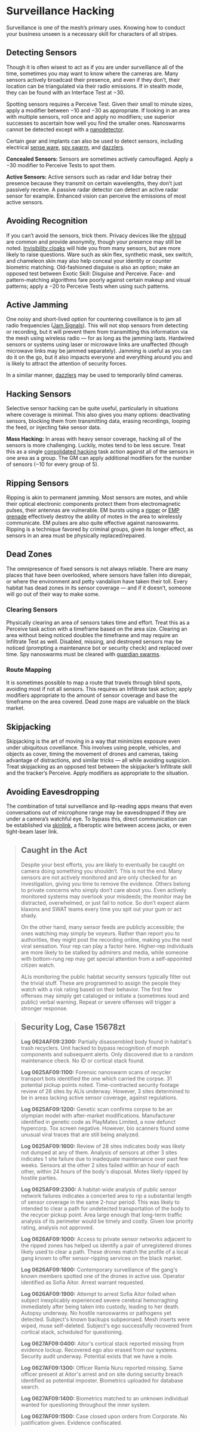 # Surveillance Hacking

Surveillance is one of the mesh’s primary uses. Knowing how to conduct your business unseen is a necessary skill for characters of all stripes.

## Detecting Sensors

Though it is often wisest to act as if you are under surveillance all of the time, sometimes you may want to know where the cameras are. Many sensors actively broadcast their presence, and even if they don’t, their location can be triangulated via their radio emissions. If in stealth mode, they can be found with an Interface Test at −30.

Spotting sensors requires a Perceive Test. Given their small to minute sizes, apply a modifier between −10 and −30 as appropriate. If looking in an area with multiple sensors, roll once and apply no modifiers; use superior successes to ascertain how well you find the smaller ones. Nanoswarms cannot be detected except with a [nanodetector](../16/19-nanotech.md).

Certain gear and implants can also be used to detect sensors, including electrical [sense ware](../16/07-senses-and-sensors.md), [spy swarm](../16/20-nanoswarms-and-microswarms.md#swarms), and [dazzlers](../12/10-seeker-weapons-and-grenades.md#seeker-missiles-and-grenades).

**Concealed Sensors:** Sensors are sometimes actively camouflaged. Apply a −30 modifier to Perceive Tests to spot them.

**Active Sensors:** Active sensors such as radar and lidar betray their presence because they transmit on certain wavelengths, they don’t just passively receive. A passive radar detector can detect an active radar sensor for example. Enhanced vision can perceive the emissions of most active sensors.

## Avoiding Recognition

If you can’t avoid the sensors, trick them. Privacy devices like the [shroud](../16/17-espionage-and-security-tech.md) are common and provide anonymity, though your presence may still be noted. [Invisibility cloaks](../16/17-espionage-and-security-tech.md) will hide you from many sensors, but are more likely to raise questions. Ware such as skin flex, synthetic mask, sex switch, and chameleon skin may also help conceal your identity or counter biometric matching. Old-fashioned disguise is also an option; make an opposed test between Exotic Skill: Disguise and Perceive. Face- and pattern-matching algorithms fare poorly against certain makeup and visual patterns; apply a −20 to Perceive Tests when using such patterns.

## Active Jamming

One noisy and short-lived option for countering coveillance is to jam all radio frequencies ([Jam Signals](../13/13-system-subversion.md#jam-signals)). This will not stop sensors from detecting or recording, but it will prevent them from transmitting this information via the mesh using wireless radio — for as long as the jamming lasts. Hardwired sensors or systems using laser or microwave links are unaffected (though microwave links may be jammed separately). Jamming is useful as you can do it on the go, but it also impacts everyone and everything around you and is likely to attract the attention of security forces.

In a similar manner, [dazzlers](../12/10-seeker-weapons-and-grenades.md#seeker-missiles-and-grenades) may be used to temporarily blind cameras.

## Hacking Sensors

Selective sensor hacking can be quite useful, particularly in situations where coverage is minimal. This also gives you many options: deactivating sensors, blocking them from transmitting data, erasing recordings, looping the feed, or injecting fake sensor data.

**Mass Hacking:** In areas with heavy sensor coverage, hacking all of the sensors is more challenging. Luckily, motes tend to be less secure. Treat this as a single [consolidated hacking](../13/11-hacking.md#consolidated-hacking) task action against all of the sensors in one area as a group. The GM can apply additional modifiers for the number of sensors (−10 for every group of 5).

## Ripping Sensors

Ripping is akin to permanent jamming. Most sensors are motes, and while their optical electronic components protect them from electromagnetic pulses, their antennas are vulnerable. EM bursts using a [ripper](../16/17-espionage-and-security-tech.md) or [EMP grenade](../12/10-seeker-weapons-and-grenades.md#seeker-missiles-and-grenades) effectively destroy the ability of motes in the area to wirelessly communicate. EM pulses are also quite effective against nanoswarms. Ripping is a technique favored by criminal groups, given its longer effect, as sensors in an area must be physically replaced/repaired.

## Dead Zones

The omnipresence of fixed sensors is not always reliable. There are many places that have been overlooked, where sensors have fallen into disrepair, or where the environment and petty vandalism have taken their toll. Every habitat has dead zones in its sensor coverage — and if it doesn’t, someone will go out of their way to make some.

### Clearing Sensors

Physically clearing an area of sensors takes time and effort. Treat this as a Perceive task action with a timeframe based on the area size. Clearing an area without being noticed doubles the timeframe and may require an Infiltrate Test as well. Disabled, missing, and destroyed sensors may be noticed (prompting a maintenance bot or security check) and replaced over time. Spy nanoswarms must be cleared with [guardian swarms](../16/20-nanoswarms-and-microswarms.md#swarms).

### Route Mapping

It is sometimes possible to map a route that travels through blind spots, avoiding most if not all sensors. This requires an Infiltrate task action; apply modifiers appropriate to the amount of sensor coverage and base the timeframe on the area covered. Dead zone maps are valuable on the black market.

## Skipjacking

Skipjacking is the art of moving in a way that minimizes exposure even under ubiquitous coveillance. This involves using people, vehicles, and objects as cover, timing the movement of drones and cameras, taking advantage of distractions, and similar tricks — all while avoiding suspicion. Treat skipjacking as an opposed test between the skipjacker’s Infiltrate skill and the tracker’s Perceive. Apply modifiers as appropriate to the situation.

## Avoiding Eavesdropping

The combination of total surveillance and lip-reading apps means that even conversations out of microphone range may be eavesdropped if they are under a camera’s watchful eye. To bypass this, direct communication can be established via [skinlink](../16/11-physical-augmentations.md), a fiberoptic wire between access jacks, or even tight-beam laser link.

<blockquote>

## Caught in the Act

Despite your best efforts, you are likely to eventually be caught on camera doing something you shouldn’t. This is not the end. Many sensors are not actively monitored and are only checked for an investigation, giving you time to remove the evidence. Others belong to private concerns who simply don’t care about you. Even actively monitored systems may overlook your misdeeds; the monitor may be distracted, overwhelmed, or just fail to notice. So don’t expect alarm klaxons and SWAT teams every time you spit out your gum or act shady.

On the other hand, many sensor feeds are publicly accessible; the ones watching may simply be voyeurs. Rather than report you to authorities, they might post the recording online, making you the next viral sensation. Your rep can play a factor here. Higher-rep individuals are more likely to be stalked by admirers and media, while someone with bottom-rung rep may get special attention from a self-appointed citizen watch.

ALIs monitoring the public habitat security sensors typically filter out the trivial stuff. These are programmed to assign the people they watch with a risk rating based on their behavior. The first few offenses may simply get cataloged or initiate a (sometimes loud and public) verbal warning. Repeat or severe offenses will trigger a stronger response.

</blockquote>

<blockquote>

## Security Log, Case 15678zt

**Log 0624AF09:2300:** Partially disassembled body found in habitat's trash recyclers. Unit hacked to bypass recognition of morph components and subsequent alerts. Only discovered due to a random maintenance check. No ID or cortical stack found.

**Log 0625AF09:1100:** Forensic nanoswarm scans of recycler transport bots identified the one which carried the corpse. 31 potential pickup points noted. Time-contracted security footage review of 28 sites by ALIs underway. However, 3 sites determined to be in areas lacking active sensor coverage, against regulations.

**Log 0625AF09:1200:** Genetic scan confirms corpse to be an olympian model with after-market modifications. Manufacturer identified in genetic code as PlayMates Limited, a now defunct hypercorp. Tox screen negative. However, bio scanners found some unusual viral traces that are still being analyzed.

**Log 0625AF09:1600:** Review of 28 sites indicates body was likely not dumped at any of them. Analysis of sensors at other 3 sites indicates 1 site failure due to inadequate maintenance over past few weeks. Sensors at the other 2 sites failed within an hour of each other, within 24 hours of the body's disposal. Motes likely ripped by hostile parties.

**Log 0625AF09:2300:** A habitat-wide analysis of public sensor network failures indicates a concerted area to rip a substantial length of sensor coverage in the same 2-hour period. This was likely to intended to clear a path for undetected transportation of the body to the recycer pickup point. Area large enough that long-term traffic analysis of its perimeter would be timely and costly. Given low priority rating, analysis not approved.

**Log 0626AF09:1000:** Access to private sensor networks adjacent to the ripped zones has helped us identify a pair of unregistered drones likely used to clear a path. These drones match the profile of a local gang known to offer sensor-ripping services on the black market.

**Log 0626AF09:1600:** Contemporary surveillance of the gang's known members spotted one of the drones in active use. Operator identified as Sofia Aitor. Arrest warrant requested.

**Log 0626AF09:1900:** Attempt to arrest Sofia Aitor foiled when subject inexplicably experienced severe cerebral hemorraghing immediately after being taken into custody, leading to her death. Autopsy underway. No hostile nanoswarms or pathogens yet detected. Subject's known backups subpeonaed. Mesh inserts were wiped, muse self-deleted. Subject's ego successfully recovered from cortical stack, scheduled for questioning.

**Log 0627AF09:0400:** Aitor's cortical stack reported missing from evidence lockup. Recovered ego also erased from our systems. Security audit underway. Potential exists that we have a mole.

**Log 0627AF09:1300:** Officer Ramla Nuru reported missing. Same officer present at Aitor's arrest and on site during security breach identified as potential imposter. Biometrics uploaded for database search.

**Log 0627AF09:1400:** Biometrics matched to an unknown individual wanted for questioning throughout the inner system.

**Log 0627AF09:1500:** Case closed upon orders from Corporate. No justification given. Evidence confiscated.

</blockquote>
